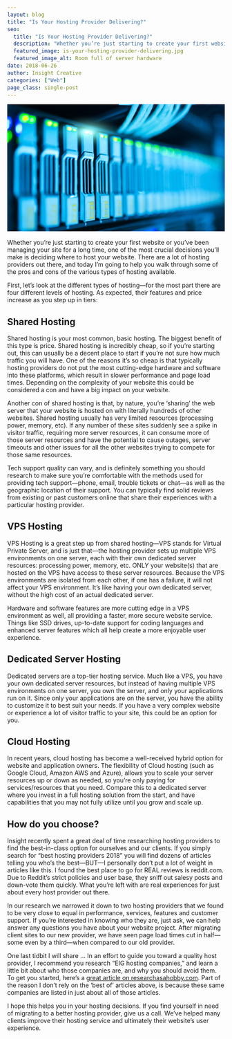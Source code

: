 ```yaml
---
layout: blog
title: "Is Your Hosting Provider Delivering?"
seo:
  title: "Is Your Hosting Provider Delivering?"
  description: "Whether you’re just starting to create your first website or you’ve been managing your site for a long time, one of the most crucial decisions you’ll make is deciding where to host your website."
  featured_image: is-your-hosting-provider-delivering.jpg
  featured_image_alt: Room full of server hardware
date: 2018-06-26
author: Insight Creative
categories: ["Web"]
page_class: single-post
---
```


![Room full of server hardware](is-your-hosting-provider-delivering.jpg)

Whether you’re just starting to create your first website or you’ve been managing your site for a long time, one of the most crucial decisions you’ll make is deciding where to host your website. There are a lot of hosting providers out there, and today I’m going to help you walk through some of the pros and cons of the various types of hosting available.

First, let’s look at the different types of hosting—for the most part there are four different levels of hosting. As expected, their features and price increase as you step up in tiers:

## Shared Hosting

Shared hosting is your most common, basic hosting. The biggest benefit of this type is price. Shared hosting is incredibly cheap, so if you’re starting out, this can usually be a decent place to start if you’re not sure how much traffic you will have. One of the reasons it’s so cheap is that typically hosting providers do not put the most cutting-edge hardware and software into these platforms, which result in slower performance and page load times. Depending on the complexity of your website this could be considered a con and have a big impact on your website.

Another con of shared hosting is that, by nature, you’re ‘sharing’ the web server that your website is hosted on with literally hundreds of other websites. Shared hosting usually has very limited resources (processing power, memory, etc). If any number of these sites suddenly see a spike in visitor traffic, requiring more server resources, it can consume more of those server resources and have the potential to cause outages, server timeouts and other issues for all the other websites trying to compete for those same resources.

Tech support quality can vary, and is definitely something you should research to make sure you’re comfortable with the methods used for providing tech support—phone, email, trouble tickets or chat—as well as the geographic location of their support. You can typically find solid reviews from existing or past customers online that share their experiences with a particular hosting provider.

## VPS Hosting

VPS Hosting is a great step up from shared hosting—VPS stands for Virtual Private Server, and is just that—the hosting provider sets up multiple VPS environments on one server, each with their own dedicated server resources: processing power, memory, etc. ONLY your website(s) that are hosted on the VPS have access to these server resources. Because the VPS environments are isolated from each other, if one has a failure, it will not affect your VPS environment. It’s like having your own dedicated server, without the high cost of an actual dedicated server.

Hardware and software features are more cutting edge in a VPS environment as well, all providing a faster, more secure website service. Things like SSD drives, up-to-date support for coding languages and enhanced server features which all help create a more enjoyable user experience.

## Dedicated Server Hosting

Dedicated servers are a top-tier hosting service. Much like a VPS, you have your own dedicated server resources, but instead of having multiple VPS environments on one server, you own the server, and only your applications run on it. Since only your applications are on the server, you have the ability to customize it to best suit your needs. If you have a very complex website or experience a lot of visitor traffic to your site, this could be an option for you.

## Cloud Hosting

In recent years, cloud hosting has become a well-received hybrid option for website and application owners. The flexibility of Cloud hosting (such as Google Cloud, Amazon AWS and Azure), allows you to scale your server resources up or down as needed, so you’re only paying for services/resources that you need. Compare this to a dedicated server where you invest in a full hosting solution from the start, and have capabilities that you may not fully utilize until you grow and scale up.

## How do you choose?

Insight recently spent a great deal of time researching hosting providers to find the best-in-class option for ourselves and our clients. If you simply search for “best hosting providers 2018” you will find dozens of articles telling you who’s the best—BUT—I personally don’t put a lot of weight in articles like this. I found the best place to go for REAL reviews is reddit.com. Due to Reddit’s strict policies and user base, they sniff out salesy posts and down-vote them quickly. What you’re left with are real experiences for just about every host provider out there.

In our research we narrowed it down to two hosting providers that we found to be very close to equal in performance, services, features and customer support. If you’re interested in knowing who they are, just ask, we can help answer any questions you have about your website project. After migrating client sites to our new provider, we have seen page load times cut in half—some even by a third—when compared to our old provider.

One last tidbit I will share … In an effort to guide you toward a quality host provider, I recommend you research “EIG hosting companies,” and learn a little bit about who those companies are, and why you should avoid them. To get you started, here’s a <a href='https://researchasahobby.com/full-list-eig-hosting-companies-brands/' target='_blank' rel='noopener'>great article on researchasahobby.com</a>. Part of the reason I don’t rely on the ‘best of’ articles above, is because these same companies are listed in just about all of those articles.

I hope this helps you in your hosting decisions. If you find yourself in need of migrating to a better hosting provider, give us a call. We’ve helped many clients improve their hosting service and ultimately their website’s user experience.

